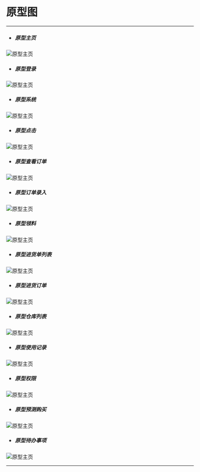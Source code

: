 # 原型图

*************************

* ##### 原型主页
![原型主页](./image/原型主页.png)
* ##### 原型登录
![原型主页](./image/原型登陆.png)
* ##### 原型系统
![原型主页](./image/原型系统.png)
* ##### 原型点击
![原型主页](./image/原型点击.png)
* ##### 原型查看订单
![原型主页](./image/原型查看订单.png)
* ##### 原型订单录入
![原型主页](./image/原型订单录入.png)
* ##### 原型领料
![原型主页](./image/原型领料.png)
* ##### 原型进货单列表
![原型主页](./image/原型进货单列表.png)
* ##### 原型进货订单
![原型主页](./image/原型进货订单.png)
* ##### 原型仓库列表
![原型主页](./image/原型仓库列表.png)
* ##### 原型使用记录
![原型主页](./image/原型使用记录.png)
* ##### 原型权限
![原型主页](./image/原型权限.png)
* ##### 原型预测购买
![原型主页](./image/原型预测购买.png)
* ##### 原型待办事项
![原型主页](./image/原型待办事项.png)


*************************